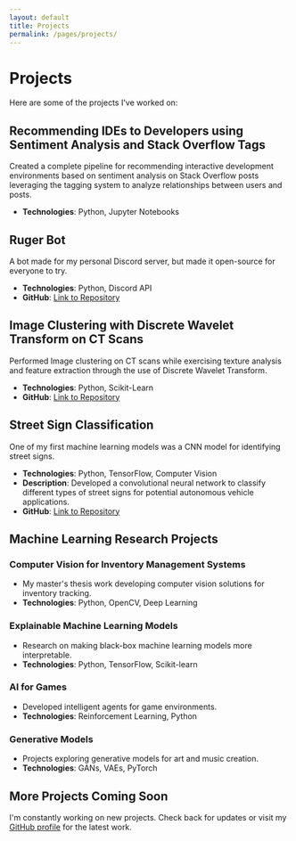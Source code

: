 ```yaml
---
layout: default
title: Projects
permalink: /pages/projects/
---
```


# Projects

Here are some of the projects I've worked on:

## Recommending IDEs to Developers using Sentiment Analysis and Stack Overflow Tags
Created a complete pipeline for recommending interactive development environments based on sentiment analysis on Stack Overflow posts leveraging the tagging system to analyze relationships between users and posts.
- **Technologies**: Python, Jupyter Notebooks

## Ruger Bot
A bot made for my personal Discord server, but made it open-source for everyone to try.
- **Technologies**: Python, Discord API
- **GitHub**: [Link to Repository](https://github.com/ChrisKalahiki/ruger-bot)

## Image Clustering with Discrete Wavelet Transform on CT Scans
Performed Image clustering on CT scans while exercising texture analysis and feature extraction through the use of Discrete Wavelet Transform.
- **Technologies**: Python, Scikit-Learn
- **GitHub**: [Link to Repository](https://github.com/ChrisKalahiki/CT-Image-Analysis-using-DWT)

## Street Sign Classification
One of my first machine learning models was a CNN model for identifying street signs.
- **Technologies**: Python, TensorFlow, Computer Vision
- **Description**: Developed a convolutional neural network to classify different types of street signs for potential autonomous vehicle applications.
- **GitHub**: [Link to Repository](https://github.com/ChrisKalahiki/CNN-for-BelgiumTS-and-MNIST)

## Machine Learning Research Projects

### Computer Vision for Inventory Management Systems
- My master's thesis work developing computer vision solutions for inventory tracking.
- **Technologies**: Python, OpenCV, Deep Learning

### Explainable Machine Learning Models
- Research on making black-box machine learning models more interpretable.
- **Technologies**: Python, TensorFlow, Scikit-learn

### AI for Games
- Developed intelligent agents for game environments.
- **Technologies**: Reinforcement Learning, Python

### Generative Models
- Projects exploring generative models for art and music creation.
- **Technologies**: GANs, VAEs, PyTorch

## More Projects Coming Soon

I'm constantly working on new projects. Check back for updates or visit my [GitHub profile](https://github.com/ChrisKalahiki) for the latest work.